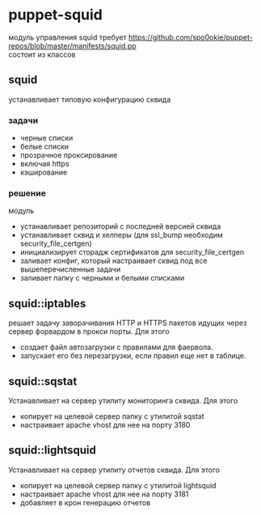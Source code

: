 # puppet-squid
модуль управления squid 
требует https://github.com/spo0okie/puppet-repos/blob/master/manifests/squid.pp  
состоит из классов 
## squid 
устанавливает типовую конфигурацию сквида 
### задачи
* черные списки
* белые списки
* прозрачное проксирование
* включая https
* кэширование
### решение
модуль 
* устанавливает репозиторий с последней версией сквида
* устанавливает сквид и хелперы (для ssl_bump необходим security_file_certgen)
* инициализирует сторадж сертификатов для security_file_certgen
* заливает конфиг, который настраивает сквид под все вышеперечисленные задачи
* заливает папку с черными и белыми списками
 
## squid::iptables 
решает задачу заворачивания HTTP и HTTPS пакетов идущих через сервер форвардом в прокси порты.
Для этого 
* создает файл автозагрузки с правилами для фаервола. 
* запускает его без перезагрузки, если правил еще нет в таблице. 

## squid::sqstat
Устанавливает на сервер утилиту мониторинга сквида.
Для этого 
* копирует на целевой сервер папку с утилитой sqstat 
* настраивает apache vhost для нее на порту 3180 
 
## squid::lightsquid
Устанавливает на сервер утилиту отчетов сквида. 
Для этого 
* копирует на целевой сервер папку с утилитой lightsquid 
* настраивает apache vhost для нее на порту 3181 
* добавляет в крон генерацию отчетов 
